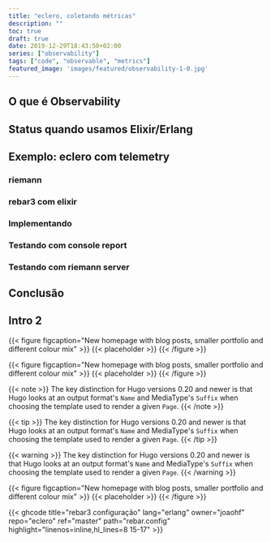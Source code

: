 ```yaml
---
title: "eclero, coletando métricas"
description: ""
toc: true
draft: true
date: 2019-12-29T18:43:50+02:00
series: ["observability"] 
tags: ["code", "observable", "metrics"]
featured_image: 'images/featured/observability-1-0.jpg'
---
```


## O que é Observability

## Status quando usamos Elixir/Erlang

## Exemplo: eclero com telemetry

### riemann

### rebar3 com elixir

### Implementando

### Testando com console report

### Testando com riemann server

## Conclusão

## Intro 2

{{< figure figcaption="New homepage with blog posts, smaller portfolio and different colour mix" >}}
  {{< placeholder >}}
{{< /figure >}}

{{< figure figcaption="New homepage with blog posts, smaller portfolio and different colour mix" >}}
  {{< placeholder >}}
{{< /figure >}}

{{< note >}}
The key distinction for Hugo versions 0.20 and newer is that Hugo looks at an output format's `Name` and MediaType's `Suffix` when choosing the template used to render a given `Page`.
{{< /note >}}


{{< tip >}}
The key distinction for Hugo versions 0.20 and newer is that Hugo looks at an output format's `Name` and MediaType's `Suffix` when choosing the template used to render a given `Page`.
{{< /tip >}}

{{< warning >}}
The key distinction for Hugo versions 0.20 and newer is that Hugo looks at an output format's `Name` and MediaType's `Suffix` when choosing the template used to render a given `Page`.
{{< /warning >}}

{{< figure figcaption="New homepage with blog posts, smaller portfolio and different colour mix" >}}
  {{< placeholder >}}
{{< /figure >}}

{{< ghcode title="rebar3 configuração" lang="erlang" owner="joaohf" repo="eclero" ref="master" path="rebar.config" highlight="linenos=inline,hl_lines=8 15-17" >}}
